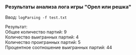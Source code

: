 ### Результаты анализа лога игры "Орел или решка"

Ввод: 
`logParsing -f test.txt`

Результат:  
Общее количество партий: 9  
Количество выигранных партий: 4  
Количество проигранных партий: 5  
Процентное соотношение выигранных партий: 44  